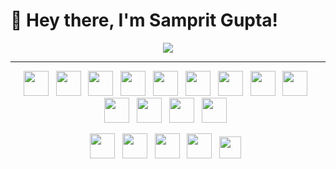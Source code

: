 # 👋 Hey there, I'm Samprit Gupta!

<div align="center">
  <a href="https://github.com/anuraghazra/github-readme-stats">
    <img src="https://github-readme-stats.vercel.app/api?username=samdeupta&theme=radical&show_icons=true"/>
  </a>
</div>

---

<div align="center">
  <img src="https://cdn.jsdelivr.net/gh/devicons/devicon@latest/icons/python/python-original.svg" height="40"/> &nbsp;
  <img src="https://cdn.jsdelivr.net/gh/devicons/devicon@latest/icons/java/java-original.svg" height="40"/> &nbsp;
  <img src="https://cdn.jsdelivr.net/gh/devicons/devicon@latest/icons/c/c-original.svg" height=40/> &nbsp;
  <img src="https://cdn.jsdelivr.net/gh/devicons/devicon@latest/icons/r/r-original.svg" height="40"/> &nbsp;
  <img src="https://cdn.jsdelivr.net/gh/devicons/devicon@latest/icons/html5/html5-original.svg" height="40"/> &nbsp;
  <img src="https://cdn.jsdelivr.net/gh/devicons/devicon@latest/icons/css3/css3-original.svg" height="40"/> &nbsp;
  <img src="https://cdn.jsdelivr.net/gh/devicons/devicon@latest/icons/javascript/javascript-original.svg" height="40"/> &nbsp;
  <img src="https://cdn.jsdelivr.net/gh/devicons/devicon@latest/icons/typescript/typescript-original.svg" height="40"/> &nbsp;
  <img src="https://cdn.jsdelivr.net/gh/devicons/devicon@latest/icons/react/react-original.svg" height="40"/> &nbsp;
  <img src="https://cdn.jsdelivr.net/gh/devicons/devicon@latest/icons/nodejs/nodejs-original-wordmark.svg" height="40"/> &nbsp;
  <img src="https://cdn.jsdelivr.net/gh/devicons/devicon@latest/icons/git/git-original.svg" height="40"/> &nbsp;
  <img src="https://cdn.jsdelivr.net/gh/devicons/devicon@latest/icons/github/github-original.svg" height="40"/> &nbsp;
  <img src="https://cdn.jsdelivr.net/gh/devicons/devicon@latest/icons/gitlab/gitlab-original.svg" height="40"/> &nbsp;
  
  <img src="https://cdn.jsdelivr.net/gh/devicons/devicon@latest/icons/canva/canva-original.svg" height="40"/> &nbsp;
  <img src="https://cdn.jsdelivr.net/gh/devicons/devicon@latest/icons/photoshop/photoshop-original.svg" height="40"/> &nbsp;
  <img src="https://cdn.jsdelivr.net/gh/devicons/devicon@latest/icons/blender/blender-original.svg" height="40"/> &nbsp;
  <img src="https://cdn.jsdelivr.net/gh/devicons/devicon@latest/icons/vim/vim-original.svg" height="40"/> &nbsp;
  <img src="https://cdn.jsdelivr.net/gh/devicons/devicon@latest/icons/vscode/vscode-original.svg" height="35"/> &nbsp;
</div>
